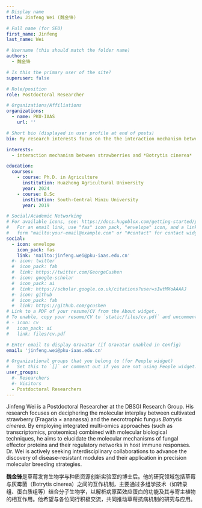 ```yaml
---
# Display name
title: Jinfeng Wei (魏金锋)

# Full name (for SEO)
first_name: Jinfeng
last_name: Wei

# Username (this should match the folder name)
authors:
  - 魏金锋

# Is this the primary user of the site?
superuser: false

# Role/position
role: Postdoctoral Researcher

# Organizations/Affiliations
organizations:
  - name: PKU-IAAS
    url: ''

# Short bio (displayed in user profile at end of posts)
bio: My research interests focus on the the interaction mechanism between strawberries and *Botrytis cinerea*.

interests:
  - interaction mechanism between strawberries and *Botrytis cinerea*

education:
  courses:
    - course: Ph.D. in Agriculture
      institution: Huazhong Agricultural University
      year: 2024
    - course: B.Sc
      institution: South-Central Minzu University
      year: 2019

# Social/Academic Networking
# For available icons, see: https://docs.hugoblox.com/getting-started/page-builder/#icons
#   For an email link, use "fas" icon pack, "envelope" icon, and a link in the
#   form "mailto:your-email@example.com" or "#contact" for contact widget.
social:
  - icon: envelope
    icon_pack: fas
    link: 'mailto:jinfeng.wei@pku-iaas.edu.cn'
  #- icon: twitter
  #  icon_pack: fab
  #  link: https://twitter.com/GeorgeCushen
  #- icon: google-scholar
  #  icon_pack: ai
  #  link: https://scholar.google.co.uk/citations?user=sIwtMXoAAAAJ
  #- icon: github
  #  icon_pack: fab
  #  link: https://github.com/gcushen
# Link to a PDF of your resume/CV from the About widget.
# To enable, copy your resume/CV to `static/files/cv.pdf` and uncomment the lines below.
# - icon: cv
#   icon_pack: ai
#   link: files/cv.pdf

# Enter email to display Gravatar (if Gravatar enabled in Config)
email: 'jinfeng.wei@pku-iaas.edu.cn'

# Organizational groups that you belong to (for People widget)
#   Set this to `[]` or comment out if you are not using People widget.
user_groups:
  #- Researchers
  #- Visitors
  - Postdoctoral Researchers
---
```


Jinfeng Wei is a Postdoctoral Researcher at the DBSGI Research Group. His research focuses on deciphering the molecular interplay between cultivated strawberry (Fragaria × ananassa) and the necrotrophic fungus *Botrytis cinerea*. By employing integrated multi-omics approaches (such as transcriptomics, proteomics) combined with molecular biological techniques, he aims to elucidate the molecular mechanisms of fungal effector proteins and their regulatory networks in host immune responses. Dr. Wei is actively seeking interdisciplinary collaborations to advance the discovery of disease-resistant modules and their application in precision molecular breeding strategies.

**魏金锋**是草莓发育生物学与种质资源创新实验室的博士后。他的研究领域包括草莓与灰霉菌（Botrytis cinerea）之间的互作机制，主要通过多组学技术（如转录组、蛋白质组等）结合分子生物学，以解析病原菌效应蛋白的功能及其与寄主植物的相互作用。他希望与各位同行积极交流，共同推动草莓抗病机制的研究与应用。